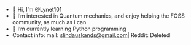 - 👋 Hi, I’m @Lynet101
- 👀 I’m interested in Quantum mechanics, and enjoy helping the FOSS community, as much as i can
- 🌱 I’m currently learning Python programming
- Contact info: mail: slindauskands@gmail.com| Reddit: Deleted 

<!---
Lynet101/Lynet101 is a ✨ special ✨ repository because its `README.md` (this file) appears on your GitHub profile.
You can click the Preview link to take a look at your changes.
--->
